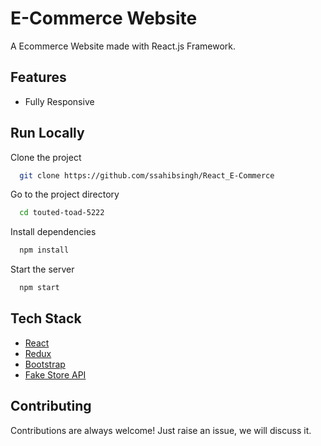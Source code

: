 # E-Commerce Website

A Ecommerce Website made with React.js Framework.


## Features
- Fully Responsive

## Run Locally

Clone the project

```bash
  git clone https://github.com/ssahibsingh/React_E-Commerce
```

Go to the project directory

```bash
  cd touted-toad-5222
```

Install dependencies

```bash
  npm install
```

Start the server

```bash
  npm start
```
## Tech Stack

* [React](https://reactjs.org/)
* [Redux](https://redux.js.org/)
* [Bootstrap](https://getbootstrap.com/)
* [Fake Store API](https://fakestoreapi.com/)

## Contributing

Contributions are always welcome!
Just raise an issue, we will discuss it.


